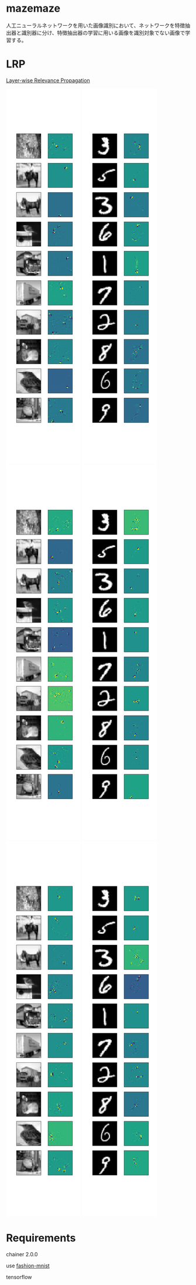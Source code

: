 # mazemaze
人工ニューラルネットワークを用いた画像識別において、ネットワークを特徴抽出器と識別器に分け、特徴抽出器の学習に用いる画像を識別対象でない画像で学習する。

# LRP
[Layer-wise Relevance Propagation](https://arxiv.org/abs/1604.00825)

![pre train layer-1](./pre_result_cifar-10/1/visualize_byLRP.png)
![fine tune layer-1](./pre_result_cifar-10_fin_result_mnist/1/visualize_byLRP.png)
![pre train layer-2](./pre_result_cifar-10/2/visualize_byLRP.png)
![fine tune layer-2](./pre_result_cifar-10_fin_result_mnist/2/visualize_byLRP.png)
![pre train layer-3](./pre_result_cifar-10/3/visualize_byLRP.png)
![fine tune layer-3](./pre_result_cifar-10_fin_result_mnist/3/visualize_byLRP.png)


# Requirements
chainer 2.0.0

use [fashion-mnist](https://github.com/zalandoresearch/fashion-mnist)

tensorflow


